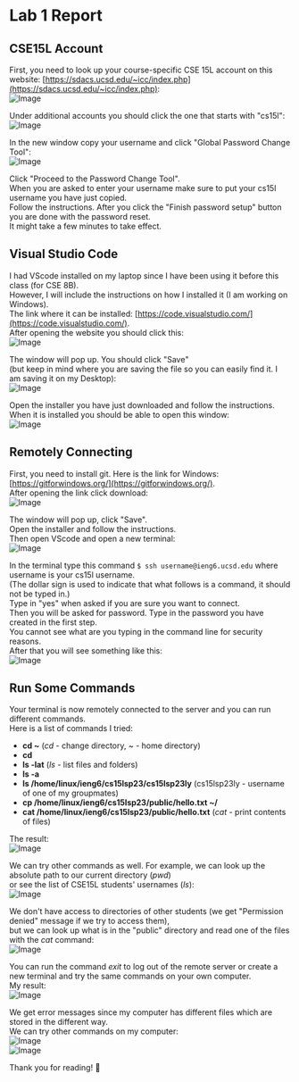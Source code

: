 # Lab 1 Report
## CSE15L Account
First, you need to look up your course-specific CSE 15L account on this website:
[https://sdacs.ucsd.edu/~icc/index.php](https://sdacs.ucsd.edu/~icc/index.php):    
![Image](image1.jpg) 
   
Under additional accounts you should click the one that starts with "cs15l":  
![Image](image3.jpg)  
   
In the new window copy your username and click "Global Password Change Tool":  
![Image](image2.jpg)  
   
Click "Proceed to the Password Change Tool".   
When you are asked to enter your username make sure to put your cs15l username you have just copied.       
Follow the instructions. After you click the "Finish password setup" button you are done with the password reset.       
It might take a few minutes to take effect.     

## Visual Studio Code
I had VScode installed on my laptop since I have been using it before this class (for CSE 8B).   
However, I will include the instructions on how I installed it (I am working on Windows).  
The link where it can be installed: [https://code.visualstudio.com/](https://code.visualstudio.com/).  
After opening the website you should click this:  
![Image](image4.jpg)  
  
The window will pop up. You should click "Save"  
(but keep in mind where you are saving the file so you can easily find it. I am saving it on my Desktop):  
![Image](image5.jpg)  
   
Open the installer you have just downloaded and follow the instructions.  
When it is installed you should be able to open this window:  
![Image](image6.jpg) 

## Remotely Connecting
First, you need to install git. Here is the link for Windows: [https://gitforwindows.org/](https://gitforwindows.org/).  
After opening the link click download:  
![Image](image7.jpg) 
  
The window will pop up, click "Save".  
Open the installer and follow the instructions.    
Then open VScode and open a new terminal:  
![Image](image8.jpg)  
  
In the terminal type this command `$ ssh username@ieng6.ucsd.edu` where username is your cs15l username.  
(The dollar sign is used to indicate that what follows is a command, it should not be typed in.)  
Type in "yes" when asked if you are sure you want to connect.  
Then you will be asked for password. Type in the password you have created in the first step.   
You cannot see what are you typing in the command line for security reasons.  
After that you will see something like this:   
![Image](image9.jpg) 

## Run Some Commands
Your terminal is now remotely connected to the server and you can run different commands.  
Here is a list of commands I tried:
* **cd ~**  (_cd_ - change directory, ~ - home directory)
* __cd__
* __ls -lat__ (_ls_ - list files and folders)
* __ls -a__
* __ls /home/linux/ieng6/cs15lsp23/cs15lsp23ly__ (cs15lsp23ly - username of one of my groupmates)  
* __cp /home/linux/ieng6/cs15lsp23/public/hello.txt ~/__
* __cat /home/linux/ieng6/cs15lsp23/public/hello.txt__ (_cat_ - print contents of files)  
  
The result:  
![Image](image10.jpg)   
  
We can try other commands as well. For example, we can look up the absolute path to our current directory (_pwd_)  
or see the list of CSE15L students' usernames (_ls_):  
![Image](image11.jpg)   
  
We don't have access to directories of other students (we get "Permission denied" message if we try to access them),  
but we can look up what is in the "public" directory and read one of the files with the _cat_ command:  
![Image](image12.jpg)   
  
You can run the command _exit_ to log out of the remote server or create a new terminal and try the same commands on your own computer.  
My result:   
![Image](image13.jpg)   
  
We get error messages since my computer has different files which are stored in the different way.  
We can try other commands on my computer:  
![Image](image14.jpg)   
![Image](image15.jpg)   
  
Thank you for reading! :cherry_blossom:



